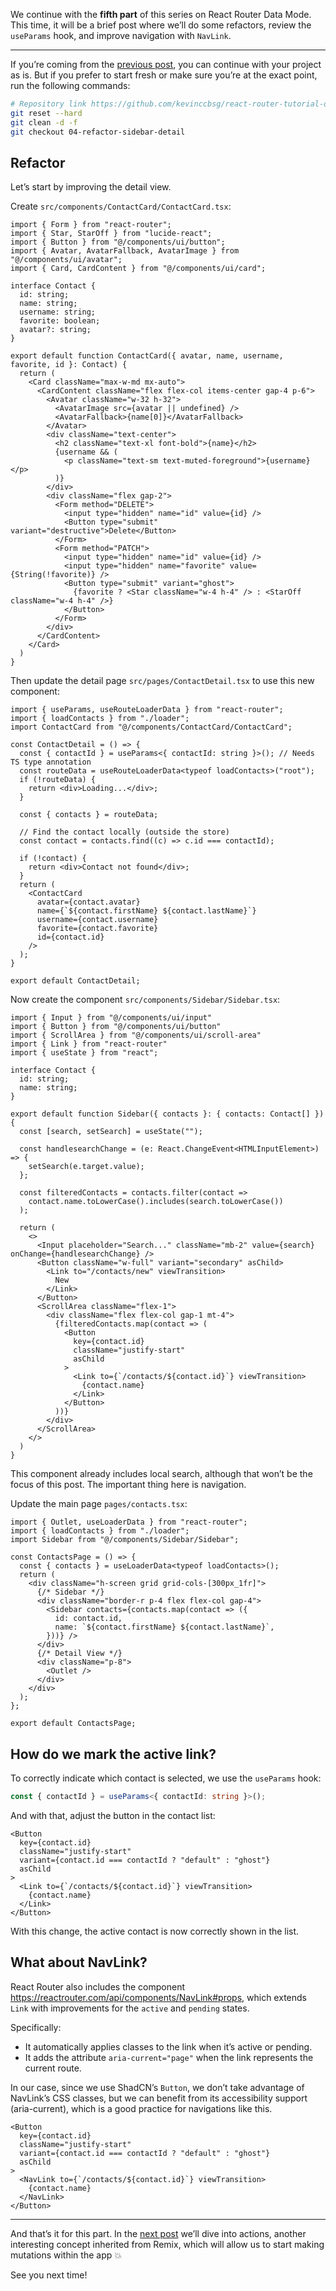 We continue with the **fifth part** of this series on React Router Data Mode. This time, it will be a brief post where we’ll do some refactors, review the `useParams` hook, and improve navigation with `NavLink`.

---

If you’re coming from the [previous post](https://dev.to/kevinccbsg/react-router-data-mode-parte-4-rutas-con-parametros-userouteloaderdata-y-useparams-4ccd), you can continue with your project as is. But if you prefer to start fresh or make sure you’re at the exact point, run the following commands:

```bash
# Repository link https://github.com/kevinccbsg/react-router-tutorial-devto
git reset --hard
git clean -d -f
git checkout 04-refactor-sidebar-detail
```

## Refactor

Let’s start by improving the detail view.

Create `src/components/ContactCard/ContactCard.tsx`:

```tsx
import { Form } from "react-router";
import { Star, StarOff } from "lucide-react";
import { Button } from "@/components/ui/button";
import { Avatar, AvatarFallback, AvatarImage } from "@/components/ui/avatar";
import { Card, CardContent } from "@/components/ui/card";

interface Contact {
  id: string;
  name: string;
  username: string;
  favorite: boolean;
  avatar?: string;
}

export default function ContactCard({ avatar, name, username, favorite, id }: Contact) {
  return (
    <Card className="max-w-md mx-auto">
      <CardContent className="flex flex-col items-center gap-4 p-6">
        <Avatar className="w-32 h-32">
          <AvatarImage src={avatar || undefined} />
          <AvatarFallback>{name[0]}</AvatarFallback>
        </Avatar>
        <div className="text-center">
          <h2 className="text-xl font-bold">{name}</h2>
          {username && (
            <p className="text-sm text-muted-foreground">{username}</p>
          )}
        </div>
        <div className="flex gap-2">
          <Form method="DELETE">
            <input type="hidden" name="id" value={id} />
            <Button type="submit" variant="destructive">Delete</Button>
          </Form>
          <Form method="PATCH">
            <input type="hidden" name="id" value={id} />
            <input type="hidden" name="favorite" value={String(!favorite)} />
            <Button type="submit" variant="ghost">
              {favorite ? <Star className="w-4 h-4" /> : <StarOff className="w-4 h-4" />}
            </Button>
          </Form>
        </div>
      </CardContent>
    </Card>
  )
}
```

Then update the detail page `src/pages/ContactDetail.tsx` to use this new component:

```tsx
import { useParams, useRouteLoaderData } from "react-router";
import { loadContacts } from "./loader";
import ContactCard from "@/components/ContactCard/ContactCard";

const ContactDetail = () => {
  const { contactId } = useParams<{ contactId: string }>(); // Needs TS type annotation
  const routeData = useRouteLoaderData<typeof loadContacts>("root");
  if (!routeData) {
    return <div>Loading...</div>;
  }

  const { contacts } = routeData;
  
  // Find the contact locally (outside the store)
  const contact = contacts.find((c) => c.id === contactId);

  if (!contact) {
    return <div>Contact not found</div>;
  }
  return (
    <ContactCard
      avatar={contact.avatar}
      name={`${contact.firstName} ${contact.lastName}`}
      username={contact.username}
      favorite={contact.favorite}
      id={contact.id}
    />
  );
}

export default ContactDetail;
```

Now create the component `src/components/Sidebar/Sidebar.tsx`:

```tsx
import { Input } from "@/components/ui/input"
import { Button } from "@/components/ui/button"
import { ScrollArea } from "@/components/ui/scroll-area"
import { Link } from "react-router"
import { useState } from "react";

interface Contact {
  id: string;
  name: string;
}

export default function Sidebar({ contacts }: { contacts: Contact[] }) {
  const [search, setSearch] = useState("");

  const handlesearchChange = (e: React.ChangeEvent<HTMLInputElement>) => {
    setSearch(e.target.value);
  };

  const filteredContacts = contacts.filter(contact =>
    contact.name.toLowerCase().includes(search.toLowerCase())
  );

  return (
    <>
      <Input placeholder="Search..." className="mb-2" value={search} onChange={handlesearchChange} />
      <Button className="w-full" variant="secondary" asChild>
        <Link to="/contacts/new" viewTransition>
          New
        </Link>
      </Button>
      <ScrollArea className="flex-1">
        <div className="flex flex-col gap-1 mt-4">
          {filteredContacts.map(contact => (
            <Button
              key={contact.id}
              className="justify-start"
              asChild
            >
              <Link to={`/contacts/${contact.id}`} viewTransition>
                {contact.name}
              </Link>
            </Button>
          ))}
        </div>
      </ScrollArea>
    </>
  )
}
```

This component already includes local search, although that won’t be the focus of this post.
The important thing here is navigation.

Update the main page `pages/contacts.tsx`:

```tsx
import { Outlet, useLoaderData } from "react-router";
import { loadContacts } from "./loader";
import Sidebar from "@/components/Sidebar/Sidebar";

const ContactsPage = () => {
  const { contacts } = useLoaderData<typeof loadContacts>();
  return (
    <div className="h-screen grid grid-cols-[300px_1fr]">
      {/* Sidebar */}
      <div className="border-r p-4 flex flex-col gap-4">
        <Sidebar contacts={contacts.map(contact => ({
          id: contact.id,
          name: `${contact.firstName} ${contact.lastName}`,
        }))} />
      </div>
      {/* Detail View */}
      <div className="p-8">
        <Outlet />
      </div>
    </div>
  );
};

export default ContactsPage;
```

## How do we mark the active link?

To correctly indicate which contact is selected, we use the `useParams` hook:

```ts
const { contactId } = useParams<{ contactId: string }>();
```

And with that, adjust the button in the contact list:

```tsx
<Button
  key={contact.id}
  className="justify-start"
  variant={contact.id === contactId ? "default" : "ghost"}
  asChild
>
  <Link to={`/contacts/${contact.id}`} viewTransition>
    {contact.name}
  </Link>
</Button>
```

With this change, the active contact is now correctly shown in the list.

## What about NavLink?

React Router also includes the component https://reactrouter.com/api/components/NavLink#props, which extends `Link` with improvements for the `active` and `pending` states.

Specifically:

- It automatically applies classes to the link when it’s active or pending.
- It adds the attribute `aria-current="page"` when the link represents the current route.

In our case, since we use ShadCN’s `Button`, we don’t take advantage of NavLink’s CSS classes, but we can benefit from its accessibility support (aria-current), which is a good practice for navigations like this.

```tsx
<Button
  key={contact.id}
  className="justify-start"
  variant={contact.id === contactId ? "default" : "ghost"}
  asChild
>
  <NavLink to={`/contacts/${contact.id}`} viewTransition>
    {contact.name}
  </NavLink>
</Button>
```

---

And that’s it for this part. In the [next post](https://dev.to/kevinccbsg/react-router-data-mode-parte-6-actions-formularios-y-mutaciones-5354) we’ll dive into actions, another interesting concept inherited from Remix, which will allow us to start making mutations within the app 💥

See you next time!
